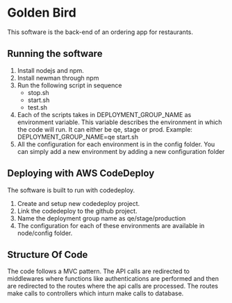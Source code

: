 # Golden Bird

This software is the back-end of an ordering app for restaurants. 

## Running the software

1. Install nodejs and npm.
2. Install newman through npm
3. Run the following script in sequence
	* stop.sh
	* start.sh
	* test.sh
4. Each of the scripts takes in DEPLOYMENT\_GROUP\_NAME as environment variable. This variable describes the environment in which the code will run. It can either be qe, stage or prod. Example: DEPLOYMENT\_GROUP\_NAME=qe start.sh
5. All the configuration for each environment is in the config folder. You can simply add a new environment by adding a new configuration folder

## Deploying with AWS CodeDeploy

The software is built to run with codedeploy.

1. Create and setup new codedeploy project.
2. Link the codedeploy to the github project.
3. Name the deployment group name as qe/stage/production
4. The configuration for each of these environments are available in node/config folder.

## Structure Of Code 

The code follows a MVC pattern. The API calls are redirected to middlewares where functions like authentications are performed and then are redirected to the routes where the api calls are processed. The routes make calls to controllers which inturn make calls to database. 

 
